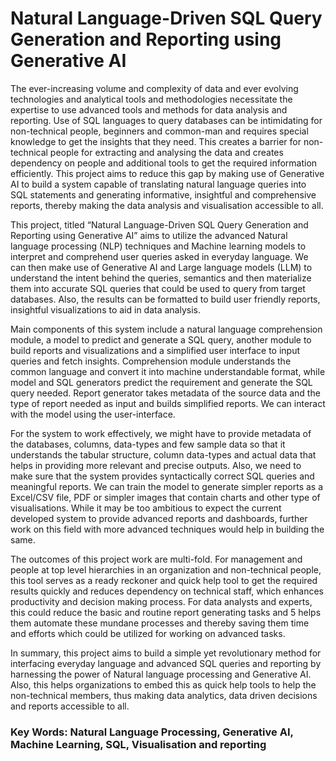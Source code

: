 # Natural Language-Driven SQL Query Generation and Reporting using Generative AI

The ever-increasing volume and complexity of data and ever evolving technologies and analytical tools and methodologies necessitate the expertise to use advanced tools and methods for data analysis and reporting. Use of SQL languages to query databases can be intimidating for non-technical people, beginners and common-man and requires special knowledge to get the insights that they need. This creates a barrier for non-technical people for extracting and analysing the data and creates dependency on people and additional tools to get the required information efficiently. This project aims to reduce this gap by making use of Generative AI to build a system capable of translating natural language queries into SQL statements and generating informative, insightful and comprehensive reports, thereby making the data analysis and visualisation accessible to all. 

This project, titled “Natural Language-Driven SQL Query Generation and Reporting using Generative AI” aims to utilize the advanced Natural language processing (NLP) techniques and Machine learning models to interpret and comprehend user queries asked in everyday language. We can then make use of Generative AI and Large language models (LLM) to understand the intent behind the queries, semantics and then materialize them into accurate SQL queries that could be used to query from target databases. Also, the results can be formatted to build user friendly reports, insightful visualizations to aid in data analysis. 

Main components of this system include a natural language comprehension module, a model to predict and generate a SQL query, another module to build reports and visualizations and a simplified user interface to input queries and fetch insights. Comprehension module understands the common language and convert it into machine understandable format, while model and SQL generators predict the requirement and generate the SQL query needed. Report generator takes metadata of the source data and the type of report needed as input and builds simplified reports. We can interact with the model using the user-interface. 

For the system to work effectively, we might have to provide metadata of the databases, columns, data-types and few sample data so that it understands the tabular structure, column data-types and actual data that helps in providing more relevant and precise outputs. Also, we need to make sure that the system provides syntactically correct SQL queries and meaningful reports. We can train the model to generate simpler reports as a Excel/CSV file, PDF or simpler images that contain charts and other type of visualisations. While it may be too ambitious to expect the current developed system to provide advanced reports and dashboards, further work on this field with more advanced techniques would help in building the same. 

The outcomes of this project work are multi-fold. For management and people at top level hierarchies in an organization and non-technical people, this tool serves as a ready reckoner and quick help tool to get the required results quickly and reduces dependency on technical staff, which enhances productivity and decision making process. For data analysts and experts, this could reduce the basic and routine report generating tasks and 5 helps them automate these mundane processes and thereby saving them time and efforts which could be utilized for working on advanced tasks. 

In summary, this project aims to build a simple yet revolutionary method for interfacing everyday language and advanced SQL queries and reporting by harnessing the power of Natural language processing and Generative AI. Also, this helps organizations to embed this as quick help tools to help the non-technical members, thus making data analytics, data driven decisions and reports accessible to all. 

### Key Words: Natural Language Processing, Generative AI, Machine Learning, SQL, Visualisation and reporting
